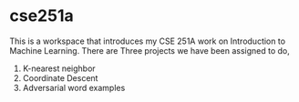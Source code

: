 # cse251a

This is a workspace that introduces my CSE 251A work on Introduction to Machine Learning.
There are Three projects we have been assigned to do,
1. K-nearest neighbor
2. Coordinate Descent
3. Adversarial word examples
